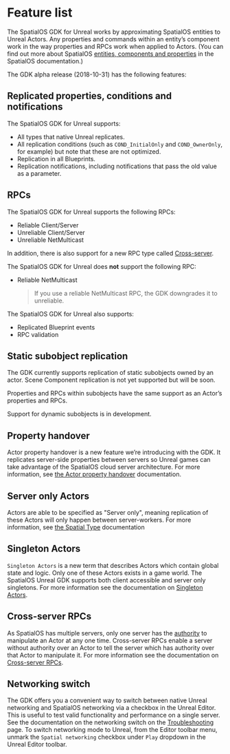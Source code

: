 # Feature list

The SpatialOS GDK for Unreal works by approximating SpatialOS entities to Unreal Actors. Any properties and commands within an entity’s component work in the way properties and RPCs work when applied to Actors. (You can find out more about SpatialOS [entities, components and properties](https://docs.improbable.io/reference/latest/shared/concepts/entities) in the SpatialOS documentation.)

The GDK alpha release (2018-10-31) has the following features:

## Replicated properties, conditions and notifications
The SpatialOS GDK for Unreal supports:

* All types that native Unreal replicates.
* All replication conditions (such as `COND_InitialOnly` and `COND_OwnerOnly`, for example) but note that these are not optimized.
* Replication in all Blueprints.
* Replication notifications, including notifications that pass the old value as a parameter.

## RPCs

The SpatialOS GDK for Unreal supports the following RPCs:

* Reliable Client/Server
* Unreliable Client/Server
* Unreliable NetMulticast

In addition, there is also support for a new RPC type called [Cross-server]({{urlRoot}}/features#cross-server-rpcs).

The SpatialOS GDK for Unreal does **not** support the following RPC:

* Reliable NetMulticast
    > If you use a reliable NetMulticast RPC, the GDK downgrades it to unreliable.

The SpatialOS GDK for Unreal also supports:

* Replicated Blueprint events
* RPC validation

## Static subobject replication

The GDK currently supports replication of static subobjects owned by an actor. Scene Component replication is not yet supported but will be soon.

Properties and RPCs within subobjects have the same support as an Actor’s properties and RPCs.

Support for dynamic subobjects is in development.

## Property handover

Actor property handover is a new feature we’re introducing with the GDK. It replicates server-side properties between servers so Unreal games can take advantage of the SpatialOS cloud server architecture. For more information, see [the Actor property handover]({{urlRoot}}/content/handover-between-server-workers) documentation.

## Server only Actors

Actors are able to be specified as "Server only", meaning replication of these Actors will only happen between server-workers. For more information, see [the Spatial Type]({{urlRoot}}/content/spatial-type#spatialtype-descriptors) documentation

## Singleton Actors

`Singleton Actors` is a new term that describes Actors which contain global state and logic. Only one of these Actors exists in a game world. The SpatialOS Unreal GDK supports both client accessible and server only singletons. For more information see the documentation on [Singleton Actors]({{urlRoot}}/content/singleton-actors).

## Cross-server RPCs

As SpatialOS has multiple servers, only one server has the [authority]({{urlRoot}}/content/glossary#authority) to manipulate an Actor at any one time. Cross-server RPCs enable a server without authority over an Actor to tell the server which has authority over that Actor to manipulate it. For more information see the documentation on [Cross-server RPCs]({{urlRoot}}/content/cross-server-rpcs).

## Networking switch

The GDK offers you a convenient way to switch between native Unreal networking and SpatialOS networking via a checkbox in the Unreal Editor. This is useful to test valid functionality and performance on a single server. See the documentation on the networking switch on the [Troubleshooting]({{urlRoot}}/content/troubleshooting) page. To switch networking mode to Unreal, from the Editor toolbar menu, unmark the `Spatial networking` checkbox under `Play` dropdown in the Unreal Editor toolbar.
